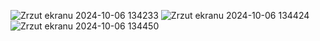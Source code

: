![Zrzut ekranu 2024-10-06 134233](https://github.com/user-attachments/assets/989dd394-2253-4a12-a081-d8b7a6374adf)
![Zrzut ekranu 2024-10-06 134424](https://github.com/user-attachments/assets/81b4005f-befe-40d8-8bb5-e4acb144b67e)
![Zrzut ekranu 2024-10-06 134450](https://github.com/user-attachments/assets/fdaf90ea-80f2-4e56-9062-a2d25e3f35b0)
